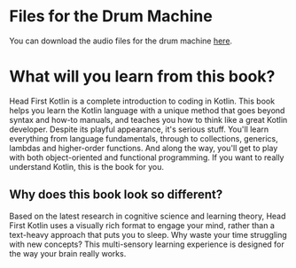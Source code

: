 # Files for the Drum Machine

You can download the audio files for the drum machine [here](audio.zip).

# What will you learn from this book?

Head First Kotlin is a complete introduction to coding in Kotlin. This book helps you learn the Kotlin language with a unique method that goes beyond syntax and how-to manuals, and teaches you how to think like a great Kotlin developer. Despite its playful appearance, it's serious stuff. You'll learn everything from language fundamentals, through to collections, generics, lambdas and higher-order functions. And along the way, you'll get to play with both object-oriented and functional programming. If you want to really understand Kotlin, this is the book for you.

## Why does this book look so different?

Based on the latest research in cognitive science and learning theory, Head First Kotlin uses a visually rich format to engage your mind, rather than a text-heavy approach that puts you to sleep. Why waste your time struggling with new concepts? This multi-sensory learning experience is designed for the way your brain really works.
